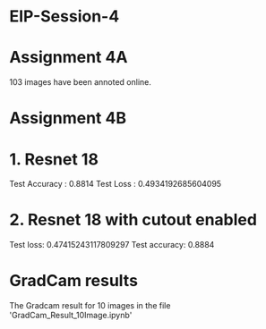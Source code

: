 # EIP-Session-4

# Assignment 4A
 103 images have been annoted online.

# Assignment 4B

# 1. Resnet 18
  Test Accuracy :  0.8814
  Test Loss :  0.4934192685604095

# 2. Resnet 18 with cutout enabled
   Test loss: 0.47415243117809297
   Test accuracy: 0.8884
   
 # GradCam results 
   The Gradcam result for 10 images in the file 'GradCam_Result_10Image.ipynb'
   
   



